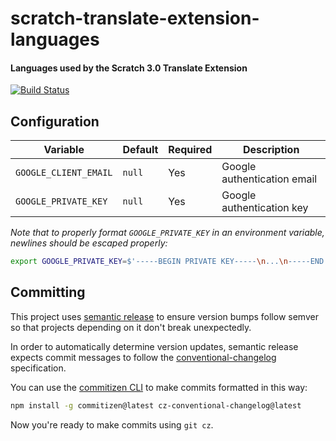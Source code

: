 # scratch-translate-extension-languages
#### Languages used by the Scratch 3.0 Translate Extension

[![Build Status](https://travis-ci.com/LLK/scratch-translate-extension-languages.svg?token=Yfq2ryN1BwaxDME69Lnc&branch=master)](https://travis-ci.com/LLK/scratch-translate-extension-languages)

## Configuration
| Variable              | Default     | Required | Description                 |
| --------------------- | ----------- | -------- | --------------------------- |
| `GOOGLE_CLIENT_EMAIL` | `null`      | Yes      | Google authentication email |
| `GOOGLE_PRIVATE_KEY`  | `null`      | Yes      | Google authentication key   |

_Note that to properly format `GOOGLE_PRIVATE_KEY` in an environment variable,
newlines should be escaped properly:_

```bash
export GOOGLE_PRIVATE_KEY=$'-----BEGIN PRIVATE KEY-----\n...\n-----END PRIVATE KEY-----'
```

## Committing

This project uses [semantic release](https://github.com/semantic-release/semantic-release) to ensure version bumps
follow semver so that projects depending on it don't break unexpectedly.

In order to automatically determine version updates, semantic release expects commit messages to follow the
[conventional-changelog](https://github.com/bcoe/conventional-changelog-standard/blob/master/convention.md)
specification.

You can use the [commitizen CLI](https://github.com/commitizen/cz-cli) to make commits formatted in this way:

```bash
npm install -g commitizen@latest cz-conventional-changelog@latest
```

Now you're ready to make commits using `git cz`.
